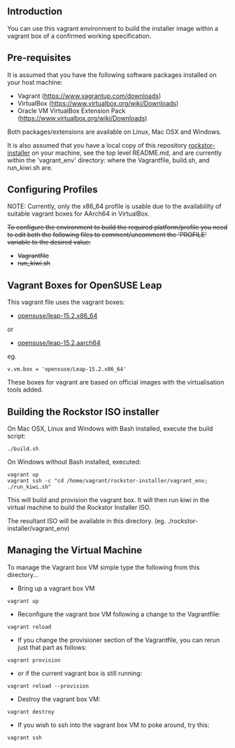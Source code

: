 Introduction
------------
You can use this vagrant environment to build the installer image within a vagrant box of a confirmed working 
specification.

Pre-requisites
-------------
It is assumed that you have the following software packages installed on your host machine:
- Vagrant (https://www.vagrantup.com/downloads)
- VirtualBox (https://www.virtualbox.org/wiki/Downloads)
- Oracle VM VirtualBox Extension Pack (https://www.virtualbox.org/wiki/Downloads)

Both packages/extensions are available on Linux, Mac OSX and Windows.

It is also assumed that you have a local copy of this repository [rockstor-installer](https://github.com/rockstor/rockstor-installer) on your machine, see the top level README.md, and are currently within the 'vagrant_env' directory: where the Vagrantfile, build.sh, and run_kiwi.sh are.

Configuring Profiles
--------------------
NOTE: Currently, only the x86_64 profile is usable due to the availability of suitable vagrant boxes for 
AArch64 in VirtualBox. 

<s>
To configure the environment to build the required platform/profile you need to edit both the following files to 
comment/uncomment the 'PROFILE' variable to the desired value:

- Vagrantfile
- run_kiwi.sh
</s>

Vagrant Boxes for OpenSUSE Leap
-------------------------------

This vagrant file uses the vagrant boxes: 
- [opensuse/leap-15.2.x86_64](https://app.vagrantup.com/opensuse/boxes/Leap-15.2.x86_64)

or
- [opensuse/leap-15.2.aarch64](https://app.vagrantup.com/opensuse/boxes/Leap-15.2.aarch64)

eg.
```
v.vm.box = 'opensuse/Leap-15.2.x86_64' 
```

These boxes for vagrant are based on official images with the virtualisation tools added.  

Building the Rockstor ISO installer
-----------------------------------
On Mac OSX, Linux and Windows with Bash installed, execute the build script:

```shell script
./build.sh
```

On Windows without Bash installed, executed:

```
vagrant up
vagrant ssh -c "cd /home/vagrant/rockstor-installer/vagrant_env; ./run_kiwi.sh"
```

This will build and provision the vagrant box. It will then run kiwi in the virtual machine to build the Rockstor 
Installer ISO.

The resultant ISO will be available in this directory. (eg. ./rockstor-installer/vagrant_env)

Managing the Virtual Machine
----------------------------
To manage the Vagrant box VM simple type the following from this directory...

- Bring up a vagrant box VM
```shell script
vagrant up
```

- Reconfigure the vagrant box VM following a change to the Vagrantfile:

```shell script
vagrant reload
```

- If you change the provisioner section of the Vagrantfile, you can rerun just that part as follows:

```shell script
vagrant provision
```
- or if the current vagrant box is still running:

```shell script
vagrant reload --provision
```
- Destroy the vagrant box VM:

```shell script
vagrant destroy
```

- If you wish to ssh into the vagrant box VM to poke around, try this:

```shell script
vagrant ssh
```
